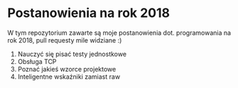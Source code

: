 # Postanowienia na rok 2018
W tym repozytorium zawarte są moje postanowienia dot. programowania na rok 2018, pull requesty mile widziane :)


1. Nauczyć się pisać testy jednostkowe
2. Obsługa TCP
3. Poznać jakieś wzorce projektowe
4. Inteligentne wskaźniki zamiast raw
